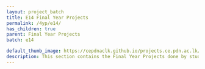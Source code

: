 ```yaml
---
layout: project_batch
title: E14 Final Year Projects
permalink: /4yp/e14/
has_children: true
parent: Final Year Projects
batch: e14

default_thumb_image: https://cepdnaclk.github.io/projects.ce.pdn.ac.lk/data/categories/3yp/data/categories/fyp/thumbnail.jpg
description: This section contains the Final Year Projects done by students as a part of CO421 & CO425 in their final year
---
```


